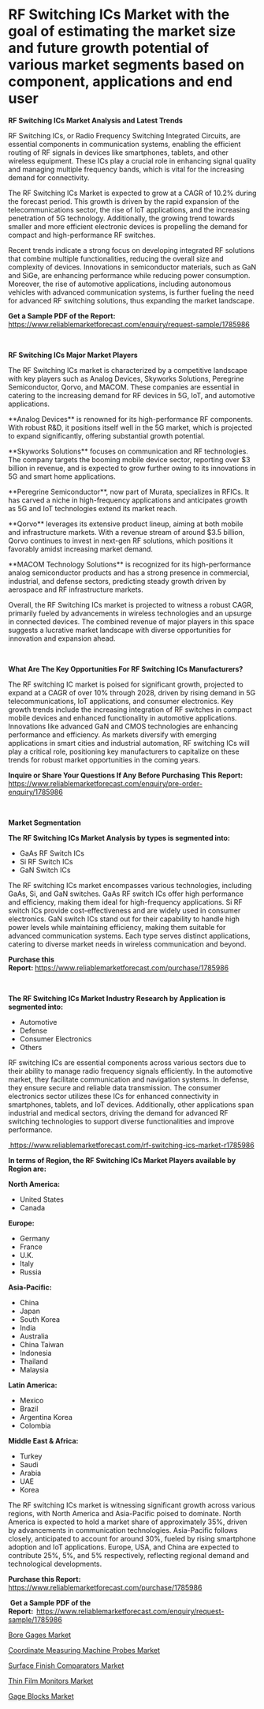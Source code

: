 <p><h1>RF Switching ICs Market with the goal of estimating the market size and future growth potential of various market segments based on component, applications and end user</h1></p><p><strong>RF Switching ICs Market Analysis and Latest Trends</strong></p>
<p><p>RF Switching ICs, or Radio Frequency Switching Integrated Circuits, are essential components in communication systems, enabling the efficient routing of RF signals in devices like smartphones, tablets, and other wireless equipment. These ICs play a crucial role in enhancing signal quality and managing multiple frequency bands, which is vital for the increasing demand for connectivity.</p><p>The RF Switching ICs Market is expected to grow at a CAGR of 10.2% during the forecast period. This growth is driven by the rapid expansion of the telecommunications sector, the rise of IoT applications, and the increasing penetration of 5G technology. Additionally, the growing trend towards smaller and more efficient electronic devices is propelling the demand for compact and high-performance RF switches.</p><p>Recent trends indicate a strong focus on developing integrated RF solutions that combine multiple functionalities, reducing the overall size and complexity of devices. Innovations in semiconductor materials, such as GaN and SiGe, are enhancing performance while reducing power consumption. Moreover, the rise of automotive applications, including autonomous vehicles with advanced communication systems, is further fueling the need for advanced RF switching solutions, thus expanding the market landscape.</p></p>
<p><strong>Get a Sample PDF of the Report:&nbsp;</strong> <a href="https://www.reliablemarketforecast.com/enquiry/request-sample/1785986?utm_campaign=1496&utm_medium=2&utm_source=Github&utm_content=ia&utm_term=09102024&utm_id=rf-switching-ics">https://www.reliablemarketforecast.com/enquiry/request-sample/1785986</a></p>
<p>&nbsp;</p>
<p><strong>RF Switching ICs Major Market Players</strong></p>
<p><p>The RF Switching ICs market is characterized by a competitive landscape with key players such as Analog Devices, Skyworks Solutions, Peregrine Semiconductor, Qorvo, and MACOM. These companies are essential in catering to the increasing demand for RF devices in 5G, IoT, and automotive applications.</p><p>**Analog Devices** is renowned for its high-performance RF components. With robust R&D, it positions itself well in the 5G market, which is projected to expand significantly, offering substantial growth potential.</p><p>**Skyworks Solutions** focuses on communication and RF technologies. The company targets the booming mobile device sector, reporting over $3 billion in revenue, and is expected to grow further owing to its innovations in 5G and smart home applications.</p><p>**Peregrine Semiconductor**, now part of Murata, specializes in RFICs. It has carved a niche in high-frequency applications and anticipates growth as 5G and IoT technologies extend its market reach.</p><p>**Qorvo** leverages its extensive product lineup, aiming at both mobile and infrastructure markets. With a revenue stream of around $3.5 billion, Qorvo continues to invest in next-gen RF solutions, which positions it favorably amidst increasing market demand.</p><p>**MACOM Technology Solutions** is recognized for its high-performance analog semiconductor products and has a strong presence in commercial, industrial, and defense sectors, predicting steady growth driven by aerospace and RF infrastructure markets.</p><p>Overall, the RF Switching ICs market is projected to witness a robust CAGR, primarily fueled by advancements in wireless technologies and an upsurge in connected devices. The combined revenue of major players in this space suggests a lucrative market landscape with diverse opportunities for innovation and expansion ahead.</p></p>
<p>&nbsp;</p>
<p><strong>What Are The Key Opportunities For RF Switching ICs Manufacturers?</strong></p>
<p><p>The RF switching IC market is poised for significant growth, projected to expand at a CAGR of over 10% through 2028, driven by rising demand in 5G telecommunications, IoT applications, and consumer electronics. Key growth trends include the increasing integration of RF switches in compact mobile devices and enhanced functionality in automotive applications. Innovations like advanced GaN and CMOS technologies are enhancing performance and efficiency. As markets diversify with emerging applications in smart cities and industrial automation, RF switching ICs will play a critical role, positioning key manufacturers to capitalize on these trends for robust market opportunities in the coming years.</p></p>
<p><strong>Inquire or Share Your Questions If Any Before Purchasing This Report:</strong> <a href="https://www.reliablemarketforecast.com/enquiry/pre-order-enquiry/1785986?utm_campaign=1496&utm_medium=2&utm_source=Github&utm_content=ia&utm_term=09102024&utm_id=rf-switching-ics">https://www.reliablemarketforecast.com/enquiry/pre-order-enquiry/1785986</a></p>
<p>&nbsp;</p>
<p><strong>Market Segmentation</strong></p>
<p><strong>The RF Switching ICs Market Analysis by types is segmented into:</strong></p>
<p><ul><li>GaAs RF Switch ICs</li><li>Si RF Switch ICs</li><li>GaN Switch ICs</li></ul></p>
<p><p>The RF switching ICs market encompasses various technologies, including GaAs, Si, and GaN switches. GaAs RF switch ICs offer high performance and efficiency, making them ideal for high-frequency applications. Si RF switch ICs provide cost-effectiveness and are widely used in consumer electronics. GaN switch ICs stand out for their capability to handle high power levels while maintaining efficiency, making them suitable for advanced communication systems. Each type serves distinct applications, catering to diverse market needs in wireless communication and beyond.</p></p>
<p><strong>Purchase this Report:&nbsp;</strong><a href="https://www.reliablemarketforecast.com/purchase/1785986?utm_campaign=1496&utm_medium=2&utm_source=Github&utm_content=ia&utm_term=09102024&utm_id=rf-switching-ics">https://www.reliablemarketforecast.com/purchase/1785986</a></p>
<p>&nbsp;</p>
<p><strong>The RF Switching ICs Market Industry Research by Application is segmented into:</strong></p>
<p><ul><li>Automotive</li><li>Defense</li><li>Consumer Electronics</li><li>Others</li></ul></p>
<p><p>RF switching ICs are essential components across various sectors due to their ability to manage radio frequency signals efficiently. In the automotive market, they facilitate communication and navigation systems. In defense, they ensure secure and reliable data transmission. The consumer electronics sector utilizes these ICs for enhanced connectivity in smartphones, tablets, and IoT devices. Additionally, other applications span industrial and medical sectors, driving the demand for advanced RF switching technologies to support diverse functionalities and improve performance.</p></p>
<p><a href="https://www.reliablemarketforecast.com/rf-switching-ics-market-r1785986?utm_campaign=1496&utm_medium=2&utm_source=Github&utm_content=ia&utm_term=09102024&utm_id=rf-switching-ics">&nbsp;https://www.reliablemarketforecast.com/rf-switching-ics-market-r1785986</a></p>
<p><strong>In terms of Region, the RF Switching ICs Market Players available by Region are:</strong></p>
<p>
    <p> <strong> North America: </strong>
        <ul>
            <li>United States</li>
            <li>Canada</li>
        </ul>
        </p> 
    <p> <strong> Europe: </strong>
        <ul>
            <li>Germany</li>
            <li>France</li>
            <li>U.K.</li>
            <li>Italy</li>
            <li>Russia</li>
        </ul>
        </p> 
    <p> <strong> Asia-Pacific: </strong>
        <ul>
            <li>China</li>
            <li>Japan</li>
            <li>South Korea</li>
            <li>India</li>
            <li>Australia</li>
            <li>China Taiwan</li>
            <li>Indonesia</li>
            <li>Thailand</li>
            <li>Malaysia</li>
        </ul>
        </p> 
    <p> <strong> Latin America: </strong>
        <ul>
            <li>Mexico</li>
            <li>Brazil</li>
            <li>Argentina Korea</li>
            <li>Colombia</li>
        </ul>
        </p> 
    <p> <strong> Middle East & Africa: </strong>
        <ul>
            <li>Turkey</li>
            <li>Saudi</li>
            <li>Arabia</li>
            <li>UAE</li>
            <li>Korea</li>
        </ul>
    </p>
    </p>
<p><p>The RF switching ICs market is witnessing significant growth across various regions, with North America and Asia-Pacific poised to dominate. North America is expected to hold a market share of approximately 35%, driven by advancements in communication technologies. Asia-Pacific follows closely, anticipated to account for around 30%, fueled by rising smartphone adoption and IoT applications. Europe, USA, and China are expected to contribute 25%, 5%, and 5% respectively, reflecting regional demand and technological developments.</p></p>
<p><strong>Purchase this Report: </strong><a href="https://www.reliablemarketforecast.com/purchase/1785986?utm_campaign=1496&utm_medium=2&utm_source=Github&utm_content=ia&utm_term=09102024&utm_id=rf-switching-ics">https://www.reliablemarketforecast.com/purchase/1785986</a></p>
<p>&nbsp;<strong>Get a Sample PDF of the Report:&nbsp;&nbsp;</strong><a href="https://www.reliablemarketforecast.com/enquiry/request-sample/1785986?utm_campaign=1496&utm_medium=2&utm_source=Github&utm_content=ia&utm_term=09102024&utm_id=rf-switching-ics">https://www.reliablemarketforecast.com/enquiry/request-sample/1785986</a></p>
<p><strong></strong></p>
<p><p><a href="https://www.linkedin.com/pulse/bore-gages-market-insights-product-type-application-trends-i4pdf?trackingId=6ZrvpCX1TPy2HlEiSxJnGw%3D%3D&utm_campaign=1496&utm_medium=2&utm_source=Github&utm_content=ia&utm_term=09102024&utm_id=rf-switching-ics">Bore Gages Market</a></p><p><a href="https://www.linkedin.com/pulse/coordinate-measuring-machine-probes-market-segmentation-geographical-qt44f?trackingId=lO38OHjdTyWoeiv%2BBBkJwA%3D%3D&utm_campaign=1496&utm_medium=2&utm_source=Github&utm_content=ia&utm_term=09102024&utm_id=rf-switching-ics">Coordinate Measuring Machine Probes Market</a></p><p><a href="https://www.linkedin.com/pulse/how-surface-finish-comparators-market-evolve-growth-analysis-qk5nf?trackingId=6dk%2FMjABRN2aFk0YOqon5w%3D%3D&utm_campaign=1496&utm_medium=2&utm_source=Github&utm_content=ia&utm_term=09102024&utm_id=rf-switching-ics">Surface Finish Comparators Market</a></p><p><a href="https://www.linkedin.com/pulse/unveiling-market-trends-global-thin-film-monitors-growth-wvixf?trackingId=dOQYRUwBQz%2Bdl%2BdWsmH4XA%3D%3D&utm_campaign=1496&utm_medium=2&utm_source=Github&utm_content=ia&utm_term=09102024&utm_id=rf-switching-ics">Thin Film Monitors Market</a></p><p><a href="https://www.linkedin.com/pulse/gage-blocks-market-strategic-insights-product-evolution-segmentation-gvruf?trackingId=Yr9g4FcYQfGOfWikAXdoYw%3D%3D&utm_campaign=1496&utm_medium=2&utm_source=Github&utm_content=ia&utm_term=09102024&utm_id=rf-switching-ics">Gage Blocks Market</a></p></p>